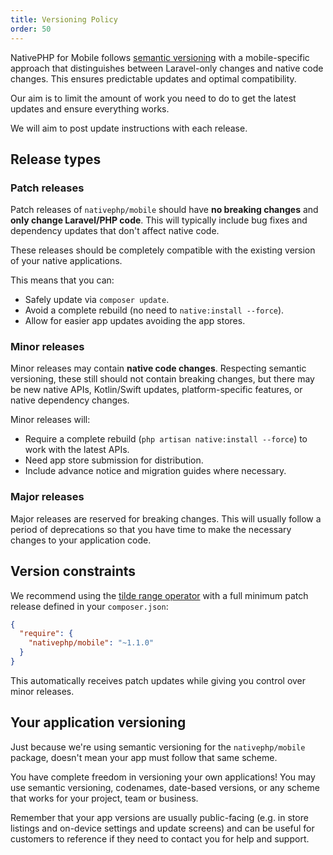 ```yaml
---
title: Versioning Policy
order: 50
---
```


NativePHP for Mobile follows <a href="https://semver.org" target="_blank">semantic versioning</a> with a mobile-specific approach that distinguishes between
Laravel-only changes and native code changes. This ensures predictable updates and optimal compatibility.

Our aim is to limit the amount of work you need to do to get the latest updates and ensure everything works.

We will aim to post update instructions with each release.

## Release types

### Patch releases

Patch releases of `nativephp/mobile` should have **no breaking changes** and **only change Laravel/PHP code**.
This will typically include bug fixes and dependency updates that don't affect native code.

These releases should be completely compatible with the existing version of your native applications.

This means that you can:

- Safely update via `composer update`.
- Avoid a complete rebuild (no need to `native:install --force`).
- Allow for easier app updates avoiding the app stores.

### Minor releases

Minor releases may contain **native code changes**. Respecting semantic versioning, these still should not contain
breaking changes, but there may be new native APIs, Kotlin/Swift updates, platform-specific features, or native
dependency changes.

Minor releases will:

- Require a complete rebuild (`php artisan native:install --force`) to work with the latest APIs.
- Need app store submission for distribution.
- Include advance notice and migration guides where necessary.

### Major releases

Major releases are reserved for breaking changes. This will usually follow a period of deprecations so that you have
time to make the necessary changes to your application code.

## Version constraints

We recommend using the <a href="https://getcomposer.org/doc/articles/versions.md#tilde-version-range-" target="_blank">tilde range operator</a>
with a full minimum patch release defined in your `composer.json`:

```json
{
  "require": {
    "nativephp/mobile": "~1.1.0"
  }
}
```

This automatically receives patch updates while giving you control over minor releases.

## Your application versioning

Just because we're using semantic versioning for the `nativephp/mobile` package, doesn't mean your app must follow that
same scheme.

You have complete freedom in versioning your own applications! You may use semantic versioning, codenames,
date-based versions, or any scheme that works for your project, team or business.

Remember that your app versions are usually public-facing (e.g. in store listings and on-device settings and update
screens) and can be useful for customers to reference if they need to contact you for help and support.
